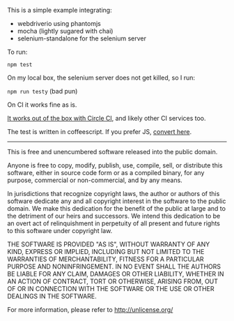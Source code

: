 This is a simple example integrating:

- webdriverio using phantomjs
- mocha (lightly sugared with chai)
- selenium-standalone for the selenium server

To run:

`npm test`

On my local box, the selenium server does not get killed, so I run:

`npm run testy` (bad pun)

On CI it works fine as is.

[It works out of the box with Circle CI](https://circleci.com/gh/harlantwood/webdriverio-mocha-example), and likely other CI services too.

The test is written in coffeescript.  If you prefer JS, [convert here](http://js2.coffee/).

----

This is free and unencumbered software released into the public domain.

Anyone is free to copy, modify, publish, use, compile, sell, or
distribute this software, either in source code form or as a compiled
binary, for any purpose, commercial or non-commercial, and by any
means.

In jurisdictions that recognize copyright laws, the author or authors
of this software dedicate any and all copyright interest in the
software to the public domain. We make this dedication for the benefit
of the public at large and to the detriment of our heirs and
successors. We intend this dedication to be an overt act of
relinquishment in perpetuity of all present and future rights to this
software under copyright law.

THE SOFTWARE IS PROVIDED "AS IS", WITHOUT WARRANTY OF ANY KIND,
EXPRESS OR IMPLIED, INCLUDING BUT NOT LIMITED TO THE WARRANTIES OF
MERCHANTABILITY, FITNESS FOR A PARTICULAR PURPOSE AND NONINFRINGEMENT.
IN NO EVENT SHALL THE AUTHORS BE LIABLE FOR ANY CLAIM, DAMAGES OR
OTHER LIABILITY, WHETHER IN AN ACTION OF CONTRACT, TORT OR OTHERWISE,
ARISING FROM, OUT OF OR IN CONNECTION WITH THE SOFTWARE OR THE USE OR
OTHER DEALINGS IN THE SOFTWARE.

For more information, please refer to <http://unlicense.org/>